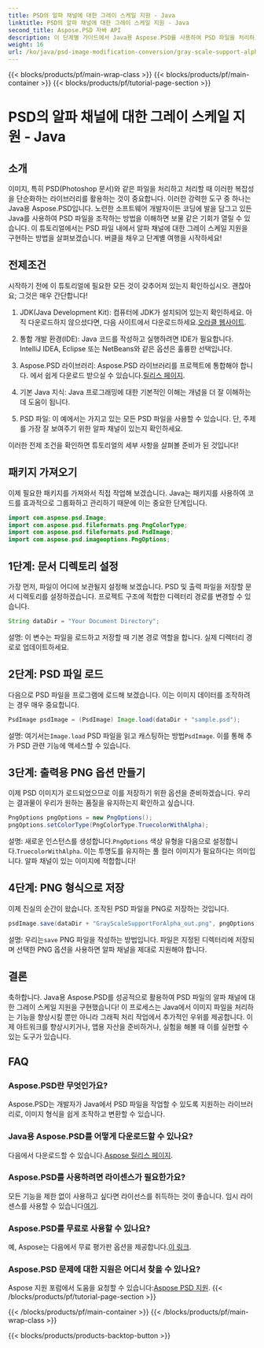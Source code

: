 ```yaml
---
title: PSD의 알파 채널에 대한 그레이 스케일 지원 - Java
linktitle: PSD의 알파 채널에 대한 그레이 스케일 지원 - Java
second_title: Aspose.PSD 자바 API
description: 이 단계별 가이드에서 Java용 Aspose.PSD를 사용하여 PSD 파일을 처리하고 알파 채널에 대한 그레이 스케일 지원을 구현하는 방법을 알아보세요.
weight: 16
url: /ko/java/psd-image-modification-conversion/gray-scale-support-alpha-channel-psd/
---
```


{{< blocks/products/pf/main-wrap-class >}}
{{< blocks/products/pf/main-container >}}
{{< blocks/products/pf/tutorial-page-section >}}

# PSD의 알파 채널에 대한 그레이 스케일 지원 - Java

## 소개

이미지, 특히 PSD(Photoshop 문서)와 같은 파일을 처리하고 처리할 때 이러한 복잡성을 단순화하는 라이브러리를 활용하는 것이 중요합니다. 이러한 강력한 도구 중 하나는 Java용 Aspose.PSD입니다. 노련한 소프트웨어 개발자이든 코딩에 발을 담그고 있든 Java를 사용하여 PSD 파일을 조작하는 방법을 이해하면 보물 같은 기회가 열릴 수 있습니다. 이 튜토리얼에서는 PSD 파일 내에서 알파 채널에 대한 그레이 스케일 지원을 구현하는 방법을 살펴보겠습니다. 버클을 채우고 단계별 여행을 시작하세요!

## 전제조건

시작하기 전에 이 튜토리얼에 필요한 모든 것이 갖추어져 있는지 확인하십시오. 괜찮아요; 그것은 매우 간단합니다!

1.  JDK(Java Development Kit): 컴퓨터에 JDK가 설치되어 있는지 확인하세요. 아직 다운로드하지 않으셨다면, 다음 사이트에서 다운로드하세요.[오라클 웹사이트](https://www.oracle.com/java/technologies/javase-jdk11-downloads.html).

2. 통합 개발 환경(IDE): Java 코드를 작성하고 실행하려면 IDE가 필요합니다. IntelliJ IDEA, Eclipse 또는 NetBeans와 같은 옵션은 훌륭한 선택입니다.

3.  Aspose.PSD 라이브러리: Aspose.PSD 라이브러리를 프로젝트에 통합해야 합니다. 에서 쉽게 다운로드 받으실 수 있습니다.[릴리스 페이지](https://releases.aspose.com/psd/java/).

4. 기본 Java 지식: Java 프로그래밍에 대한 기본적인 이해는 개념을 더 잘 이해하는 데 도움이 됩니다.

5. PSD 파일: 이 예에서는 가지고 있는 모든 PSD 파일을 사용할 수 있습니다. 단, 주제를 가장 잘 보여주기 위한 알파 채널이 있는지 확인하세요.

이러한 전제 조건을 확인하면 튜토리얼의 세부 사항을 살펴볼 준비가 된 것입니다!

## 패키지 가져오기

이제 필요한 패키지를 가져와서 직접 작업해 보겠습니다. Java는 패키지를 사용하여 코드를 효과적으로 그룹화하고 관리하기 때문에 이는 중요한 단계입니다.

```java
import com.aspose.psd.Image;
import com.aspose.psd.fileformats.png.PngColorType;
import com.aspose.psd.fileformats.psd.PsdImage;
import com.aspose.psd.imageoptions.PngOptions;
```

## 1단계: 문서 디렉토리 설정

가장 먼저, 파일이 어디에 보관될지 설정해 보겠습니다. PSD 및 출력 파일을 저장할 문서 디렉토리를 설정하겠습니다. 프로젝트 구조에 적합한 디렉터리 경로를 변경할 수 있습니다.

```java
String dataDir = "Your Document Directory";
```

설명: 이 변수는 파일을 로드하고 저장할 때 기본 경로 역할을 합니다. 실제 디렉터리 경로로 업데이트하세요.

## 2단계: PSD 파일 로드

다음으로 PSD 파일을 프로그램에 로드해 보겠습니다. 이는 이미지 데이터를 조작하려는 경우 매우 중요합니다.

```java
PsdImage psdImage = (PsdImage) Image.load(dataDir + "sample.psd");
```

 설명: 여기서는`Image.load` PSD 파일을 읽고 캐스팅하는 방법`PsdImage`. 이를 통해 추가 PSD 관련 기능에 액세스할 수 있습니다.

## 3단계: 출력용 PNG 옵션 만들기

이제 PSD 이미지가 로드되었으므로 이를 저장하기 위한 옵션을 준비하겠습니다. 우리는 결과물이 우리가 원하는 품질을 유지하는지 확인하고 싶습니다.

```java
PngOptions pngOptions = new PngOptions();
pngOptions.setColorType(PngColorType.TruecolorWithAlpha);
```

설명: 새로운 인스턴스를 생성합니다.`PngOptions` 색상 유형을 다음으로 설정합니다.`TruecolorWithAlpha`. 이는 투명도를 유지하는 풀 컬러 이미지가 필요하다는 의미입니다. 알파 채널이 있는 이미지에 적합합니다!

## 4단계: PNG 형식으로 저장

이제 진실의 순간이 왔습니다. 조작된 PSD 파일을 PNG로 저장하는 것입니다. 

```java
psdImage.save(dataDir + "GrayScaleSupportForAlpha_out.png", pngOptions);
```

 설명: 우리는`save` PNG 파일을 작성하는 방법입니다. 파일은 지정된 디렉터리에 저장되며 선택한 PNG 옵션을 사용하면 알파 채널을 제대로 지원해야 합니다.

## 결론

축하합니다. Java용 Aspose.PSD를 성공적으로 활용하여 PSD 파일의 알파 채널에 대한 그레이 스케일 지원을 구현했습니다! 이 프로세스는 Java에서 이미지 파일을 처리하는 기능을 향상시킬 뿐만 아니라 그래픽 처리 작업에서 추가적인 우위를 제공합니다. 이제 아트워크를 향상시키거나, 앱용 자산을 준비하거나, 실험을 해볼 때 이를 실현할 수 있는 도구가 있습니다.

## FAQ

### Aspose.PSD란 무엇인가요?
Aspose.PSD는 개발자가 Java에서 PSD 파일을 작업할 수 있도록 지원하는 라이브러리로, 이미지 형식을 쉽게 조작하고 변환할 수 있습니다.

### Java용 Aspose.PSD를 어떻게 다운로드할 수 있나요?
 다음에서 다운로드할 수 있습니다.[Aspose 릴리스 페이지](https://releases.aspose.com/psd/java/).

### Aspose.PSD를 사용하려면 라이센스가 필요한가요?
 모든 기능을 제한 없이 사용하고 싶다면 라이선스를 취득하는 것이 좋습니다. 임시 라이센스를 사용할 수 있습니다[여기](https://purchase.aspose.com/temporary-license/).

### Aspose.PSD를 무료로 사용할 수 있나요?
 예, Aspose는 다음에서 무료 평가판 옵션을 제공합니다.[이 링크](https://releases.aspose.com/).

### Aspose.PSD 문제에 대한 지원은 어디서 찾을 수 있나요?
 Aspose 지원 포럼에서 도움을 요청할 수 있습니다:[Aspose PSD 지원](https://forum.aspose.com/c/psd/34).
{{< /blocks/products/pf/tutorial-page-section >}}

{{< /blocks/products/pf/main-container >}}
{{< /blocks/products/pf/main-wrap-class >}}

{{< blocks/products/products-backtop-button >}}
